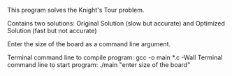 This program solves the Knight's Tour problem.

Contains two solutions: Original Solution (slow but accurate) and Optimized Solution (fast but not accurate)

Enter the size of the board as a command line argument.

Terminal command line to compile program:  gcc -o main *.c -Wall
Terminal command line to start program: ./main "enter size of the board"
